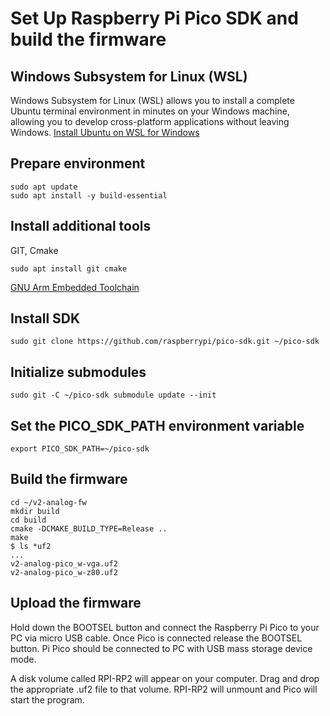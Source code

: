 # Set Up Raspberry Pi Pico SDK and build the firmware
## Windows Subsystem for Linux (WSL)
Windows Subsystem for Linux (WSL) allows you to install a complete Ubuntu terminal environment in minutes on your Windows machine, allowing you to develop cross-platform applications without leaving Windows. [Install Ubuntu on WSL for Windows](https://ubuntu.com/tutorials/install-ubuntu-on-wsl2-on-windows-10#1-overview)

## Prepare environment
```shell
sudo apt update
sudo apt install -y build-essential
```

## Install additional tools
GIT, Cmake
```shell
sudo apt install git cmake
```
[GNU Arm Embedded Toolchain](https://lindevs.com/install-gnu-arm-embedded-toolchain-on-ubuntu)

## Install SDK
```shell
sudo git clone https://github.com/raspberrypi/pico-sdk.git ~/pico-sdk
```

## Initialize submodules
```shell
sudo git -C ~/pico-sdk submodule update --init
```

## Set the PICO_SDK_PATH environment variable
```shell
export PICO_SDK_PATH=~/pico-sdk
```

## Build the firmware
```shell
cd ~/v2-analog-fw
mkdir build
cd build
cmake -DCMAKE_BUILD_TYPE=Release ..
make
$ ls *uf2
...
v2-analog-pico_w-vga.uf2
v2-analog-pico_w-z80.uf2
```

## Upload the firmware
Hold down the BOOTSEL button and connect the Raspberry Pi Pico to your PC via micro USB cable. Once Pico is connected release the BOOTSEL button. Pi Pico should be connected to PC with USB mass storage device mode.

A disk volume called RPI-RP2 will appear on your computer. Drag and drop the appropriate .uf2 file to that volume. RPI-RP2 will unmount and Pico will start the program.

